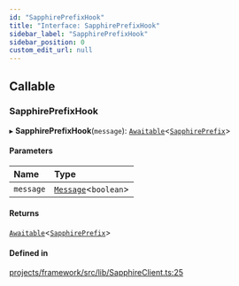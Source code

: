 ```yaml
---
id: "SapphirePrefixHook"
title: "Interface: SapphirePrefixHook"
sidebar_label: "SapphirePrefixHook"
sidebar_position: 0
custom_edit_url: null
---
```


## Callable

### SapphirePrefixHook

▸ **SapphirePrefixHook**(`message`): [`Awaitable`](../#awaitable)<[`SapphirePrefix`](../#sapphireprefix)\>

#### Parameters

| Name | Type |
| :------ | :------ |
| `message` | [`Message`](https://discord.js.org/#/docs/main/stable/class/Message)<`boolean`\> |

#### Returns

[`Awaitable`](../#awaitable)<[`SapphirePrefix`](../#sapphireprefix)\>

#### Defined in

[projects/framework/src/lib/SapphireClient.ts:25](https://github.com/sapphiredev/framework/blob/5a4898f6/src/lib/SapphireClient.ts#L25)
